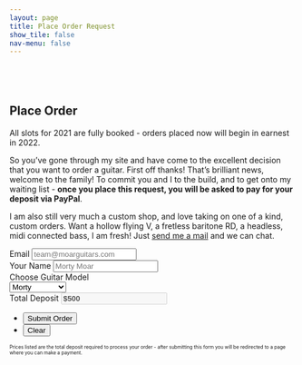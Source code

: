 ```yaml
---
layout: page
title: Place Order Request
show_tile: false
nav-menu: false
---
```


<!-- Main -->
<div id="main" class="alt">

<!-- Intro -->
<section>
	<div class="inner">
		<section style="margin-top: 6em" >
			<h2>Place Order</h2>
			<!-- Success! -->
			<div id="showme" style="display:none;" class="box order-success">
				<div class="loader" id="loader"></div>
				<div id="order-success-message" class="order-success-message">
					<h3>Order Placed - Deposit Required</h3>
					<p>Your order request has been placed and I will be in touch soon about the details of your build.</p>
					<p>A deposit is required before your name can be added to our waitlist.</p>
					<ul class="actions">
						<li><input type="button" value="Pay Deposit Now" class="special" onclick="window.location.assign('/checkout/' + guitarmodel.value,'newtab')"/></li>
					</ul>
				</div>
			</div>
			<p>All slots for 2021 are fully booked - orders placed now will begin in earnest in 2022.</p>
			<p>So you’ve gone through my site and have come to the excellent decision that you want to order a guitar. First off thanks! That’s brilliant news, welcome to the family! To commit you and I to the build, and to get onto my waiting list - <strong>once you place this request, you will be asked to pay for your deposit via PayPal</strong>.</p> 
			<p>I am also still very much a custom shop, and love taking on one of a kind, custom orders. Want a hollow flying V, a fretless baritone RD, a headless, midi connected bass, I am fresh! Just <a href="{{ 'contact' | relative_url }}">send me a mail</a> and we can chat.</p>
			<!-- Form -->
			<form id="order-request" method="post" action="https://formspree.io/xdowqbno">
				<div class="field">
					<label for="customer">Email</label>
					<input type="email" id="email" placeholder="team@moarguitars.com" name="email" required/>
				</div>
				<div class="field">
					<label for="name">Your Name</label>
					<input type="text" id="yourname" placeholder="Morty Moar" name="customer" required/>
				</div>
				<div class="field half first">
					<label for="guitarmodel">Choose Guitar Model</label>
					<div class="select-wrapper">
						<select name="deposit" id="guitarmodel" onchange="updateTotals()" required>
							<option name="morty" value="500" selected="selected">Morty</option>
							<option name="morty-hollow" value="600">Hollow Morty</option>
							<option name="offset" value="700">Moar Offset</option>
							<option name="bass" value="700">Bass</option>
							<option name="solid-bass" value="800">Hollow Bass</option>
							<option name="wayfair" value="1000">Wayfair</option>
						</select>
					</div>
				</div>
				<div class="field half">
					<label for="customer">Total Deposit</label>
					<input style="font-weight: 700;" type="text" value="$500" id="payment-total" name="total-price" disabled>
					<!-- Next Page -->
					<input type="hidden" name="_next" id="next" value="{{ site.baseurl }}/order-placed?deposit=500" />
				</div>
				<ul class="actions">
					<li><input id="submit" type="submit" value="Submit Order" class="special"/></li>
					<li><input id="reset" type="reset" value="Clear" /></li>
				</ul>
				<p style="font-size:0.6em">Prices listed are the total deposit required to process your order - after submitting this form you will be redirected to a page where you can make a payment.</p>	
			</form>	
		</section>
	</div>
</section>

<!-- Form Script -->
<script>
function updateTotals() {
    // Checkboxes
    var inputs = document.getElementById('order-request').getElementsByTagName('input');

    // Selected Options
    var guitar = document.getElementById("guitarmodel");
	var guitarcost = parseInt(guitar.options[guitar.selectedIndex].getAttribute('value'));

	// Totals for text
    document.getElementById('payment-total').value = '$' + guitarcost;
    document.getElementById('next').value = '{{ site.baseurl }}/order-placed?deposit=' + guitarcost;
    
}

var section = document.getElementById('order-request');
var inputs = section.getElementsByTagName('input');
for (var i = 0, num = inputs.length; i < num; i++) {
    inputs[i].addEventListener('change', updateTotals);
}


</script>


